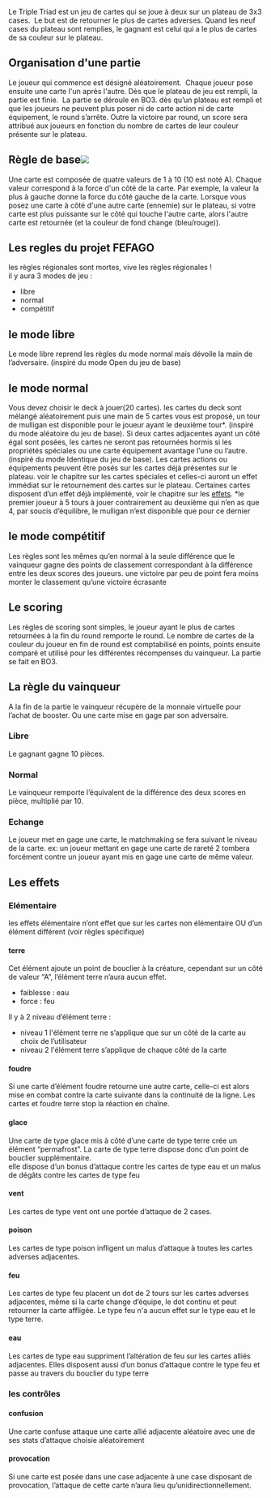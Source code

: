
Le Triple Triad est un jeu de cartes qui se joue à deux sur un plateau de 3x3 cases. 
Le but est de retourner le plus de cartes adverses.
Quand les neuf cases du plateau sont remplies, le gagnant est celui qui a le plus de cartes de sa couleur sur le plateau. 
## Organisation d'une partie

Le joueur qui commence est désigné aléatoirement. 
Chaque joueur pose ensuite une carte l'un après l'autre. Dès que le plateau de jeu est rempli, la partie est finie. 
La partie se déroule en BO3. dès qu’un plateau est rempli et que les joueurs ne peuvent plus poser ni de carte action ni de carte équipement, le round s’arrête. Outre la victoire par round, un score sera attribué aux joueurs en fonction du nombre de cartes de leur couleur présente sur le plateau.
## Règle de base![](https://lh7-rt.googleusercontent.com/docsz/AD_4nXebw0OuVfXCV5lDjuNPGnyQr9agKVkqFiBy98armlHekWh3CSBRJUlFtB6Gwq-8HWPG2QT4e5nrHph3-CvsoARFciJCdO0P8maZ3EElSWcj4ta-_RPtf0Zggis0tkI4hcR92QVwRNGKpHDqitrMDS3SeXM?key=opTjarTGxBxMdCxYEcOWDQ)

Une carte est composée de quatre valeurs de 1 à 10 (10 est noté A). Chaque valeur correspond à la force d'un côté de la carte. Par exemple, la valeur la plus à gauche donne la force du côté gauche de la carte.
Lorsque vous posez une carte à côté d'une autre carte (ennemie) sur le plateau, si votre carte est plus puissante sur le côté qui touche l'autre carte, alors l'autre carte est retournée (et la couleur de fond change (bleu/rouge)). 
## Les regles du projet FEFAGO
les règles régionales sont mortes, vive les règles régionales !  
il y aura 3 modes de jeu :
- libre
- normal
- compétitif
## le mode libre
Le mode libre reprend les règles du mode normal mais dévoile la main de l’adversaire.
(inspiré du mode Open du jeu de base)
## le mode normal
Vous devez choisir le deck à jouer(20 cartes). les cartes du deck sont mélangé aléatoirement puis une main de 5 cartes vous est proposé, un tour de mulligan est disponible pour le joueur ayant le deuxième tour*. (inspiré du mode aléatoire du jeu de base).
Si deux cartes adjacentes ayant un côté égal sont posées, les cartes ne seront pas retournées hormis si les propriétés spéciales ou une carte équipement avantage l’une ou l’autre. (inspiré du mode Identique du jeu de base).
Les cartes actions ou équipements peuvent être posés sur les cartes déjà présentes sur le plateau. voir le chapitre sur les cartes spéciales et celles-ci auront un effet immédiat sur le retournement des cartes sur le plateau.
Certaines cartes disposent d’un effet déjà implémenté, voir le chapitre sur les [effets](https://docs.google.com/document/d/1ltzMS-o4lZaqmxGnHV1283GR637Ew2BzABrDADuWKy4/edit#heading=h.gai57yhhpb8c).
*le premier joueur à 5 tours à jouer contrairement au deuxième qui n’en as que 4, par soucis d’équilibre, le mulligan n’est disponible que pour ce dernier

## le mode compétitif
Les règles sont les mêmes qu’en normal à la seule différence que le vainqueur gagne des points de classement correspondant à la différence entre les deux scores des joueurs. une victoire par peu de point fera moins monter le classement qu’une victoire écrasante
## Le scoring

Les règles de scoring sont simples, le joueur ayant le plus de cartes retournées à la fin du round remporte le round. Le nombre de cartes de la couleur du joueur en fin de round est comptabilisé en points, points ensuite comparé et utilisé pour les différentes récompenses du vainqueur. La partie se fait en BO3.
## La règle du vainqueur
A la fin de la partie le vainqueur récupère de la monnaie virtuelle pour l’achat de booster. Ou une carte mise en gage par son adversaire.
### Libre
Le gagnant gagne 10 pièces.
### Normal
Le vainqueur remporte l’équivalent de la différence des deux scores en pièce, multiplié par 10.
### Echange
Le joueur met en gage une carte, le matchmaking se fera suivant le niveau de la carte. ex: un joueur mettant en gage une carte de rareté 2 tombera forcément contre un joueur ayant mis en gage une carte de même valeur.
## Les effets
### Elémentaire
les effets élémentaire n’ont effet que sur les cartes non élémentaire OU d’un élément différent (voir règles spécifique)
#### terre
Cet élément ajoute un point de bouclier à la créature, cependant sur un côté de valeur “A”, l’élément terre n’aura aucun effet.
- faiblesse : eau
- force : feu

Il y à 2 niveau d’élément terre :
- niveau 1
l'élément terre ne s’applique que sur un côté de la carte au choix de l’utilisateur
- niveau 2
l'élément terre s’applique de chaque côté de la carte
#### foudre
Si une carte d’élément foudre retourne une autre carte, celle-ci est alors mise en combat contre la carte suivante dans la continuité de la ligne. Les cartes et foudre terre stop la réaction en chaîne.
#### glace
Une carte de type glace mis à côté d’une carte de type terre crée un élément “permafrost”. La carte de type terre dispose donc d’un point de bouclier supplémentaire.  
elle dispose d’un bonus d’attaque contre les cartes de type eau et un malus de dégâts contre les cartes de type feu
#### vent
Les cartes de type vent ont une portée d’attaque de 2 cases.
#### poison
Les cartes de type poison infligent un malus d’attaque à toutes les cartes adverses adjacentes.
#### feu
Les cartes de type feu placent un dot de 2 tours sur les cartes adverses adjacentes, même si la carte change d’équipe, le dot continu et peut retourner la carte affligée. Le type feu n'a aucun effet sur le type eau et le type terre.
#### eau
Les cartes de type eau suppriment l’altération de feu sur les cartes alliés adjacentes. Elles disposent aussi d’un bonus d’attaque contre le type feu et passe au travers du bouclier du type terre
### les contrôles
#### confusion
Une carte confuse attaque une carte allié adjacente aléatoire avec une de ses stats d’attaque choisie aléatoirement
#### provocation
Si une carte est posée dans une case adjacente à une case disposant de provocation, l’attaque de cette carte n’aura lieu qu’unidirectionnellement.
